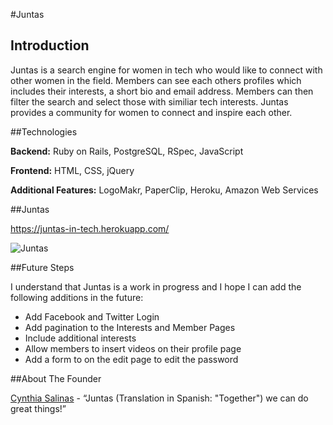 #Juntas

## Introduction

Juntas is a search engine for women in tech who would like to connect with other women in the field. Members can see each others profiles which includes their interests, a short bio and email address. Members can then filter the search and select those with similiar tech interests. Juntas provides a community for women to connect and inspire each other. 

##Technologies

**Backend:** Ruby on Rails, PostgreSQL, RSpec, JavaScript

**Frontend:** HTML, CSS, jQuery

**Additional Features:** LogoMakr, PaperClip, Heroku, Amazon Web Services 

##Juntas

https://juntas-in-tech.herokuapp.com/

![Juntas](https://s3-us-west-1.amazonaws.com/myjuntasbucket/photos/Juntas_Screenshot.png)

##Future Steps

I understand that Juntas is a work in progress and I hope I can add the following additions in the future: 

* Add Facebook and Twitter Login 
* Add pagination to the Interests and Member Pages
* Include additional interests 
* Allow members to insert videos on their profile page
* Add a form to on the edit page to edit the password

##About The Founder 
	
[Cynthia Salinas](https://www.linkedin.com/in/cynthiagsalinas) - “Juntas (Translation in Spanish: "Together") we can do great things!”
